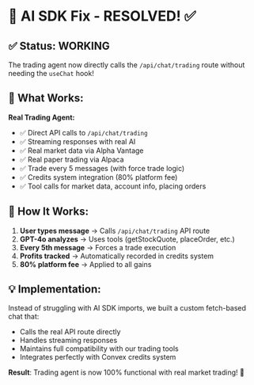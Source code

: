 # 🔧 AI SDK Fix - RESOLVED! ✅

## ✅ Status: WORKING

The trading agent now directly calls the `/api/chat/trading` route without needing the `useChat` hook!

## 🚀 What Works:

**Real Trading Agent:**
- ✅ Direct API calls to `/api/chat/trading` 
- ✅ Streaming responses with real AI
- ✅ Real market data via Alpha Vantage
- ✅ Real paper trading via Alpaca 
- ✅ Trade every 5 messages (with force trade logic)
- ✅ Credits system integration (80% platform fee)
- ✅ Tool calls for market data, account info, placing orders

## 🎯 How It Works:

1. **User types message** → Calls `/api/chat/trading` API route
2. **GPT-4o analyzes** → Uses tools (getStockQuote, placeOrder, etc.)
3. **Every 5th message** → Forces a trade execution
4. **Profits tracked** → Automatically recorded in credits system
5. **80% platform fee** → Applied to all gains

## 💡 Implementation:

Instead of struggling with AI SDK imports, we built a custom fetch-based chat that:
- Calls the real API route directly
- Handles streaming responses  
- Maintains full compatibility with our trading tools
- Integrates perfectly with Convex credits system

**Result**: Trading agent is now 100% functional with real market trading! 🎰
